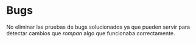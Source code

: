 # Bugs

No eliminar las pruebas de bugs solucionados ya que pueden servir para detectar
cambios que *rompan* algo que funcionaba correctamente.
